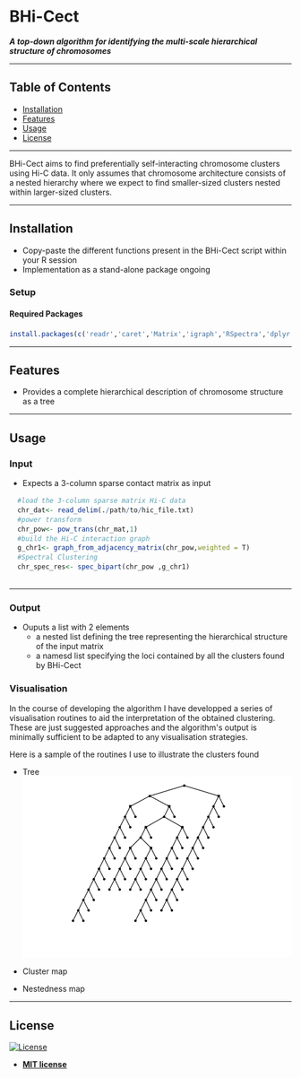 # BHi-Cect
***A top-down algorithm for identifying the multi-scale hierarchical structure of chromosomes***

---

## Table of Contents

- [Installation](#installation)
- [Features](#features)
- [Usage](#usage)
- [License](#license)

---

BHi-Cect aims to find preferentially self-interacting chromosome clusters using Hi-C data. It only assumes that chromosome architecture consists of a nested hierarchy where we expect to find smaller-sized clusters nested within larger-sized clusters.

---

## Installation

- Copy-paste the different functions present in the BHi-Cect script within your R session
- Implementation as a stand-alone package ongoing

### Setup

#### Required Packages

```r
install.packages(c('readr','caret','Matrix','igraph','RSpectra','dplyr','data.tree'))
```
---

## Features

- Provides a complete hierarchical description of chromosome structure as a tree

---

## Usage

### Input
- Expects a 3-column sparse contact matrix as input
```r
  #load the 3-column sparse matrix Hi-C data
  chr_dat<- read_delim(./path/to/hic_file.txt)
  #power transform
  chr_pow<- pow_trans(chr_mat,1)
  #build the Hi-C interaction graph
  g_chr1<- graph_from_adjacency_matrix(chr_pow,weighted = T)
  #Spectral Clustering
  chr_spec_res<- spec_bipart(chr_pow ,g_chr1)
  
```
---

### Output
- Ouputs a list with 2 elements 
  - a nested list defining the tree representing the hierarchical structure of the input matrix
  - a namesd list specifying the loci contained by all the clusters found by BHi-Cect
  
### Visualisation
In the course of developing the algorithm I have developped a series of visualisation routines to aid the interpretation of the obtained clustering. These are just suggested approaches and the algorithm's output is minimally sufficient to be adapted to any visualisation strategies.

Here is a sample of the routines I use to illustrate the clusters found

- Tree
![alt text](https://github.com/princeps091-binf/BHi-Cect/blob/master/images/tree.png)
- Cluster map

- Nestedness map

---

## License

[![License](http://img.shields.io/:license-mit-blue.svg?style=flat-square)](http://badges.mit-license.org)

- **[MIT license](http://opensource.org/licenses/mit-license.php)**


